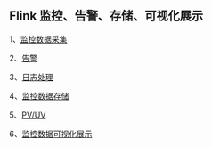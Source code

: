 ## Flink 监控、告警、存储、可视化展示

1、[监控数据采集](./flink-learning-monitor-collector)

2、[告警](./flink-learning-monitor-alert)

3、[日志处理](./flink-learning-monitor-log)

4、[监控数据存储](./flink-learning-monitor-storage)

5、[PV/UV](./flink-learning-monitor-pvuv)

6、[监控数据可视化展示](./flink-learning-monitor-dashboard)